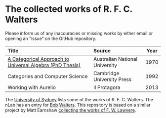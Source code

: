 # The collected works of R. F. C. Walters

Please inform us of any inaccuracies or missing works by either email or opening an "issue" on the GitHub repository.


| Title |Source| Year |
|:------|:-----|:----:|
|[A Categorical Approach to Universal Algebra (PhD Thesis)](https://github.com/mroman42/walters/blob/master/publications/1970-a-categorical-approach-to-universal-algebra.pdf)|Australian National University|1970|
|Categories and Computer Science|Cambridge University Press|1992|
|Working with Aurelio|Il Protagora|2013|

The [University of Sydney](https://www.maths.usyd.edu.au/ut/pub-seek.py?sau=Walters+RFC&pp=3) lists some of the works of R. F. C. Walters.
The nLab has an entry for [Bob Walters](https://ncatlab.org/nlab/show/Bob+Walters).
This repository is based on a similar project by Matt Earnshaw [collecting the works of F. W. Lawvere](https://github.com/mattearnshaw/lawvere/).
